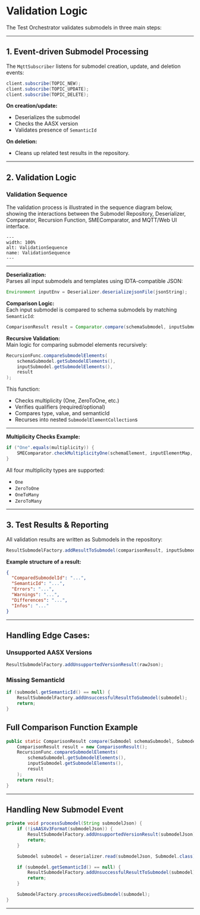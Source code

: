 
# Validation Logic

The Test Orchestrator validates submodels in three main steps:

---

## 1. Event-driven Submodel Processing

The `MqttSubscriber` listens for submodel creation, update, and deletion events:

```java
client.subscribe(TOPIC_NEW);
client.subscribe(TOPIC_UPDATE);
client.subscribe(TOPIC_DELETE);
```

**On creation/update:**
- Deserializes the submodel
- Checks the AASX version
- Validates presence of `SemanticId`

**On deletion:**
- Cleans up related test results in the repository.

---

## 2. Validation Logic

###  Validation Sequence

The validation process is illustrated in the sequence diagram below, showing the interactions between the Submodel Repository, Deserializer, Comparator, Recursion Function, SMEComparator, and MQTT/Web UI interface.

```{figure} ./images/ValidationSequence.png
---
width: 100%
alt: ValidationSequence
name: ValidationSequence
---
```
---
**Deserialization:**  
Parses all input submodels and templates using IDTA-compatible JSON:

```java
Environment inputEnv = Deserializer.deserializejsonFile(jsonString);
```

**Comparison Logic:**  
Each input submodel is compared to schema submodels by matching `SemanticId`:

```java
ComparisonResult result = Comparator.compare(schemaSubmodel, inputSubmodel);
```

**Recursive Validation:**  
Main logic for comparing submodel elements recursively:

```java
RecursionFunc.compareSubmodelElements(
    schemaSubmodel.getSubmodelElements(),
    inputSubmodel.getSubmodelElements(),
    result
);
```

This function:
- Checks multiplicity (One, ZeroToOne, etc.)
- Verifies qualifiers (required/optional)
- Compares type, value, and semanticId
- Recurses into nested `SubmodelElementCollection`s
---

**Multiplicity Checks Example:**

```java
if ("One".equals(multiplicity)) {
    SMEComparator.checkMultiplicityOne(schemaElement, inputElementMap, result);
}
```

All four multiplicity types are supported:
- `One`
- `ZeroToOne`
- `OneToMany`
- `ZeroToMany`

---

## 3. Test Results & Reporting

All validation results are written as Submodels in the repository:

```java
ResultSubmodelFactory.addResultToSubmodel(comparisonResult, inputSubmodel);
```

**Example structure of a result:**

```json
{
  "ComparedSubmodelId": "...",
  "SemanticId": "...",
  "Errors": "...",
  "Warnings": "...",
  "Differences": "...",
  "Infos": "..."
}
```

---

##  Handling Edge Cases:

### Unsupported AASX Versions

```java
ResultSubmodelFactory.addUnsupportedVersionResult(rawJson);
```

### Missing SemanticId

```java
if (submodel.getSemanticId() == null) {
    ResultSubmodelFactory.addUnsuccessfulResultToSubmodel(submodel);
    return;
}
```
##  Full Comparison Function Example

```java
public static ComparisonResult compare(Submodel schemaSubmodel, Submodel inputSubmodel) {
    ComparisonResult result = new ComparisonResult();
    RecursionFunc.compareSubmodelElements(
        schemaSubmodel.getSubmodelElements(),
        inputSubmodel.getSubmodelElements(),
        result
    );
    return result;
}
```


---

##  Handling New Submodel Event

```java
private void processSubmodel(String submodelJson) {
    if (!isAASXv3Format(submodelJson)) {
        ResultSubmodelFactory.addUnsupportedVersionResult(submodelJson);
        return;
    }

    Submodel submodel = deserializer.read(submodelJson, Submodel.class);

    if (submodel.getSemanticId() == null) {
        ResultSubmodelFactory.addUnsuccessfulResultToSubmodel(submodel);
        return;
    }

    SubmodelFactory.processReceivedSubmodel(submodel);
}
```

---

